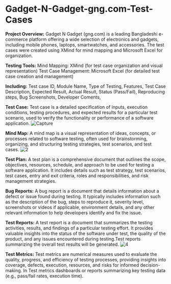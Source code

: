 # Gadget-N-Gadget-gng.com-Test-Cases
**Project Overview:**
Gadget N Gadget (gng.com) is a leading Bangladeshi e-commerce platform offering a wide selection of electronics and gadgets, including mobile phones, laptops, smartwatches, and accessories. The test cases were created using XMind for mind mapping and Microsoft Excel for organization.

**Testing Tools:**
Mind Mapping: XMind (for test case organization and visual representation)
Test Case Management: Microsoft Excel (for detailed test case creation and management)

**Including:**
Test case ID,
Module Name,
Type of Testing,
Features,
Test Case Description,
Expected Result,
Actual Result,
Status (Pass/Fail),
Reproducing steps,
Bug Screenshots,
Developer Coments,

**Test Case:**
Test case is a detailed specification of inputs, execution conditions, testing procedures, and expected results for a particular test scenario, used to verify the functionality or performance of a software application.
![Capture](https://github.com/FalguniMalakar/Gadget-N-Gadget-gng.com-Test-Cases/assets/153453822/25505da8-135b-4bc5-91db-eb915108e757)

**Mind Map:**
A mind map is a visual representation of ideas, concepts, or processes related to software testing, often used for brainstorming, organizing, and structuring testing strategies, test scenarios, and test cases.
![2](https://github.com/FalguniMalakar/Gadget-N-Gadget-gng.com-Test-Cases/assets/153453822/a59ceb18-a27e-4c1c-b203-5f785aa63b44)

**Test Plan:**
A test plan is a comprehensive document that outlines the scope, objectives, resources, schedule, and approach to be used for testing a software application. It includes details such as test strategy, test scenarios, test cases, entry and exit criteria, roles and responsibilities, and risk management strategies.

**Bug Reports:**
A bug report is a document that details information about a defect or issue found during testing. It typically includes information such as the description of the bug, steps to reproduce it, severity level, screenshots or videos if applicable, environment details, and any other relevant information to help developers identify and fix the issue.

**Test Reports:**
A test report is a document that summarizes the testing activities, results, and findings of a particular testing effort. It provides valuable insights into the status of the software under test, the quality of the product, and any issues encountered during testing.Test reports summarizing the overall test results will be generated.
![4](https://github.com/FalguniMalakar/Gadget-N-Gadget-gng.com-Test-Cases/assets/153453822/7388383c-2d3a-4b42-a04a-802113f33d1a)

**Test Metrics:**
Test metrics are numerical measures used to evaluate the quality, progress, and efficiency of testing processes, providing insights into coverage, defects, execution, resources, and risks for informed decision-making. In Test metrics dashboards or reports summarizing key testing data (e.g., pass/fail rates, execution time).
